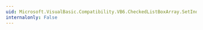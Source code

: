 ```yaml
---
uid: Microsoft.VisualBasic.Compatibility.VB6.CheckedListBoxArray.SetIndex(System.Windows.Forms.CheckedListBox,System.Int16)
internalonly: False
---
```

